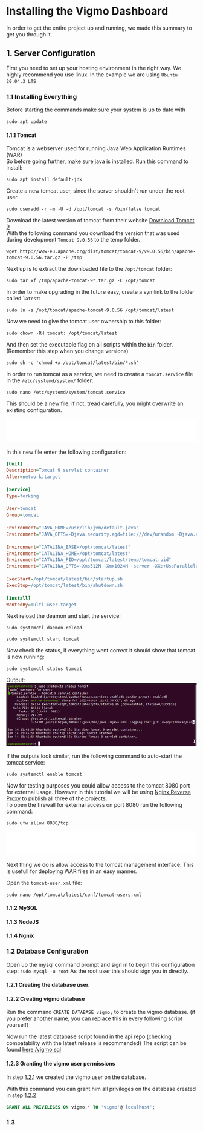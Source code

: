 # Installing the Vigmo Dashboard
In order to get the entire project up and running, we made this summary to get you through it.

## 1. Server Configuration
First you need to set up your hosting environment in the right way. We highly recommend you use linux. In the example we are using `Ubuntu 20.04.3 LTS`

### 1.1 Installing Everything
Before starting the commands make sure your system is up to date with 
```shell
sudo apt update
```
#### 1.1.1 Tomcat
Tomcat is a webserver used for running Java Web Application Runtimes (WAR)  
So before going further, make sure java is installed. Run this command to install: 
```shell
sudo apt install default-jdk
```
Create a new tomcat user, since the server shouldn't run under the root user.

```shell
sudo useradd -r -m -U -d /opt/tomcat -s /bin/false tomcat
```
Download the latest version of tomcat from their website [Download Tomcat 9](https://tomcat.apache.org/download-90.cgi)  
With the following command you download the version that was used during development `Tomcat 9.0.56` to the temp folder.

```shell
wget http://www-eu.apache.org/dist/tomcat/tomcat-9/v9.0.56/bin/apache-tomcat-9.0.56.tar.gz -P /tmp
```

Next up is to extract the downloaded file to the `/opt/tomcat` folder: 

```shell
sudo tar xf /tmp/apache-tomcat-9*.tar.gz -C /opt/tomcat
```

In order to make upgrading in the future easy, create a symlink to the folder called `latest`:

```shell
sudo ln -s /opt/tomcat/apache-tomcat-9.0.56 /opt/tomcat/latest
```

Now we need to give the tomcat user ownership to this folder: 

```shell
sudo chown -RH tomcat: /opt/tomcat/latest
```

And then set the executable flag on all scripts within the `bin` folder. (Remember this step when you change versions)

```shell
sudo sh -c 'chmod +x /opt/tomcat/latest/bin/*.sh'
```

In order to run tomcat as a service, we need to create a `tomcat.service` file in the `/etc/systemd/system/` folder:

```shell
sudo nano /etc/systemd/system/tomcat.service
```
This should be a new file, if not, tread carefully, you might overwrite an existing configuration.  

<img src="./markups/info-java-version.svg">

In this new file enter the following configuration:
```ini
[Unit]
Description=Tomcat 9 servlet container
After=network.target

[Service]
Type=forking

User=tomcat
Group=tomcat

Environment="JAVA_HOME=/usr/lib/jvm/default-java"
Environment="JAVA_OPTS=-Djava.security.egd=file:///dev/urandom -Djava.awt.headless=true"

Environment="CATALINA_BASE=/opt/tomcat/latest"
Environment="CATALINA_HOME=/opt/tomcat/latest"
Environment="CATALINA_PID=/opt/tomcat/latest/temp/tomcat.pid"
Environment="CATALINA_OPTS=-Xms512M -Xmx1024M -server -XX:+UseParallelGC"

ExecStart=/opt/tomcat/latest/bin/startup.sh
ExecStop=/opt/tomcat/latest/bin/shutdown.sh

[Install]
WantedBy=multi-user.target
```

Next reload the deamon and start the service: 

```shell
sudo systemctl daemon-reload
```
```shell
sudo systemctl start tomcat
```

Now check the status, if everything went correct it should show that tomcat is now running: 

```shell
sudo systemctl status tomcat
```
Output:  
<img src="./images/tomcat-running.png">

If the outputs look similar, run the following command to auto-start the tomcat service: 

```shell
sudo systemctl enable tomcat
```

Now for testing purposes you could allow access to the tomcat 8080 port for external usage. 
However in this tutorial we will be using [Nginx Reverse Proxy](https://linuxize.com/post/nginx-reverse-proxy/) to publish all three of the projects.  
To open the firewall for external access on port 8080 run the following command:  
```shell
sudo ufw allow 8080/tcp
```
<img src="./markups/danger-firewall.svg">

Next thing we do is allow access to the tomcat management interface. This is usefull for deploying WAR files in an easy manner.  

Open the `tomcat-user.xml` file: 
```shell
sudo nano /opt/tomcat/latest/conf/tomcat-users.xml
```

#### 1.1.2 MySQL

#### 1.1.3 NodeJS

#### 1.1.4 Ngnix

### 1.2 Database Configuration
Open up the mysql command prompt and sign in to begin this configuration step: 
`sudo mysql -u root` As the root user this should sign you in directly.

#### 1.2.1 Creating the database user.

#### 1.2.2 Creating vigmo database

Run the command `CREATE DATABASE vigmo;` to create the vigmo database. (if you prefer another name, you can replace this in every following script yourself)

Now run the latest database script found in the api repo (checking compatability with the latest release is recommended)
The script can be found [here /vigmo.sql](https://github.com/NHL-S-Vigmo/Api/blob/master/vigmo.sql)

#### 1.2.3 Granting the vigmo user permissions
In step [1.2.1](#121-creating-the-database-user) we created the vigmo user on the database.

With this command you can grant him all privileges on the database created in step [1.2.2](#122-creating-vigmo-database)

```sql
GRANT ALL PRIVILEGES ON vigmo.* TO 'vigmo'@'localhost';
```

### 1.3 
